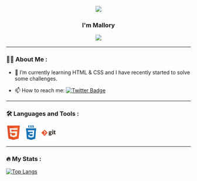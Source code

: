 <div id="header" align="center">
  <img src="https://media.giphy.com/media/Qo2dupDib32rkTY4hX/giphy.gif" width="300"/>
  <h3> I'm Mallory </h3>
  <a href="https://twitter.com/MalloryCvlh">
    <img src="https://media.giphy.com/media/H508mck9ufO9q6z76O/giphy.gif" width="50">
  </a>
</div>

---

### :man_technologist: About Me :

- 🌱 I’m currently learning HTML & CSS and I have recently started to solve some challenges.

- 📫 How to reach me: <a href="https://twitter.com/MalloryCvlh"><img src="https://img.shields.io/badge/Twitter-blue?style=for-the-badge&logo=twitter&logoColor=white" alt="Twitter Badge" width="100"></a>

---

### :hammer_and_wrench: Languages and Tools :

<div>
  <img src="https://github.com/devicons/devicon/blob/master/icons/html5/html5-original.svg" title="HTML5" alt="HTML" width="40" height="40"/>&nbsp;
  <img src="https://github.com/devicons/devicon/blob/master/icons/css3/css3-plain-wordmark.svg"  title="CSS3" alt="CSS" width="40" height="40"/>&nbsp;
  <img src="https://github.com/devicons/devicon/blob/master/icons/git/git-original-wordmark.svg" title="Git" **alt="Git" width="40" height="40"/>
</div>

--- 

### :fire: My Stats :

[![Top Langs](https://github-readme-stats.vercel.app/api/top-langs/?username=mallory-cvlh&layout=compact&theme=vision-friendly-dark)](https://github.com/anuraghazra/github-readme-stats)

<!--
**mallory-cvlh/mallory-cvlh** is a ✨ _special_ ✨ repository because its `README.md` (this file) appears on your GitHub profile.

Here are some ideas to get you started:

- 🔭 I’m currently working on ...
- 🌱 I’m currently learning ...
- 👯 I’m looking to collaborate on ...
- 🤔 I’m looking for help with ...
- 💬 Ask me about ...
- 📫 How to reach me: ...
- 😄 Pronouns: ...
- ⚡ Fun fact: ...
-->
